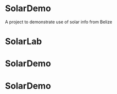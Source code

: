 # SolarDemo
A project to demonstrate use of solar info from Belize
# SolarLab
# SolarDemo
# SolarDemo
